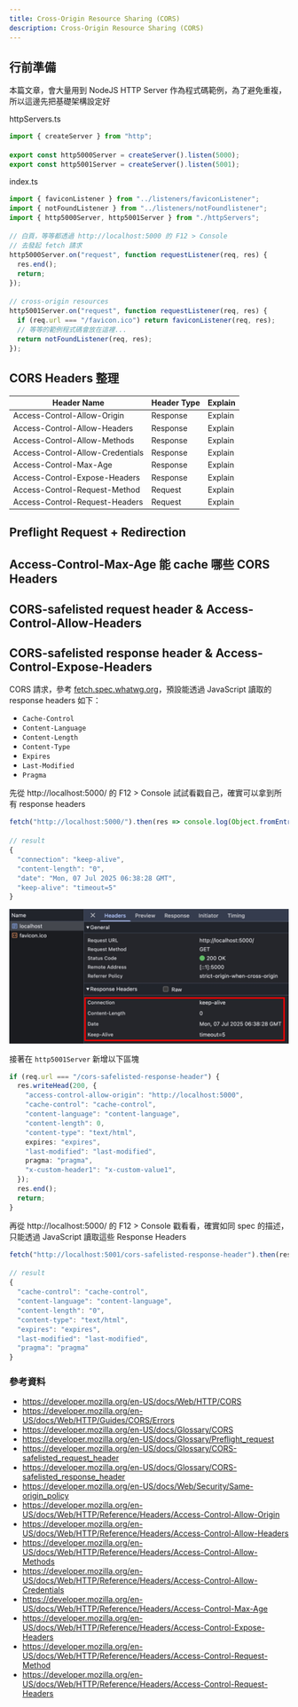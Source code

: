 ```yaml
---
title: Cross-Origin Resource Sharing (CORS)
description: Cross-Origin Resource Sharing (CORS)
---
```


## 行前準備

本篇文章，會大量用到 NodeJS HTTP Server 作為程式碼範例，為了避免重複，所以這邊先把基礎架構設定好

httpServers.ts

```ts
import { createServer } from "http";

export const http5000Server = createServer().listen(5000);
export const http5001Server = createServer().listen(5001);
```

index.ts

```ts
import { faviconListener } from "../listeners/faviconListener";
import { notFoundListener } from "../listeners/notFoundlistener";
import { http5000Server, http5001Server } from "./httpServers";

// 白頁，等等都透過 http://localhost:5000 的 F12 > Console
// 去發起 fetch 請求
http5000Server.on("request", function requestListener(req, res) {
  res.end();
  return;
});

// cross-origin resources
http5001Server.on("request", function requestListener(req, res) {
  if (req.url === "/favicon.ico") return faviconListener(req, res);
  // 等等的範例程式碼會放在這裡...
  return notFoundListener(req, res);
});
```

## CORS Headers 整理

<table>
  <thead>
    <tr>
      <th>Header Name</th>
      <th>Header Type</th>
      <th>Explain</th>
    </tr>
  </thead>
  <tbody>
    <tr>
      <td>Access-Control-Allow-Origin</td>
      <td>Response</td>
      <td>Explain</td>
    </tr>
    <tr>
      <td>Access-Control-Allow-Headers</td>
      <td>Response</td>
      <td>Explain</td>
    </tr>
    <tr>
      <td>Access-Control-Allow-Methods</td>
      <td>Response</td>
      <td>Explain</td>
    </tr>
    <tr>
      <td>Access-Control-Allow-Credentials</td>
      <td>Response</td>
      <td>Explain</td>
    </tr>
    <tr>
      <td>Access-Control-Max-Age</td>
      <td>Response</td>
      <td>Explain</td>
    </tr>
    <tr>
      <td>Access-Control-Expose-Headers</td>
      <td>Response</td>
      <td>Explain</td>
    </tr>
    <tr>
      <td>Access-Control-Request-Method</td>
      <td>Request</td>
      <td>Explain</td>
    </tr>
    <tr>
      <td>Access-Control-Request-Headers</td>
      <td>Request</td>
      <td>Explain</td>
    </tr>
  </tbody>
</table>

## Preflight Request + Redirection

<!-- todo https://claude.ai/chat/97fdfe20-8ec6-45a8-acec-71a86339d2b9 -->

## Access-Control-Max-Age 能 cache 哪些 CORS Headers

<!-- todo 測試 -->
<!-- that is, the information contained in the Access-Control-Allow-Methods and Access-Control-Allow-Headers headers -->

## CORS-safelisted request header & Access-Control-Allow-Headers

## CORS-safelisted response header & Access-Control-Expose-Headers

CORS 請求，參考 [fetch.spec.whatwg.org](https://fetch.spec.whatwg.org/#cors-safelisted-response-header-name)，預設能透過 JavaScript 讀取的 response headers 如下：

- `Cache-Control`
- `Content-Language`
- `Content-Length`
- `Content-Type`
- `Expires`
- `Last-Modified`
- `Pragma`

先從 http://localhost:5000/ 的 F12 > Console 試試看戳自己，確實可以拿到所有 response headers

```js
fetch("http://localhost:5000/").then(res => console.log(Object.fromEntries(res.headers.entries())))

// result
{
  "connection": "keep-alive",
  "content-length": "0",
  "date": "Mon, 07 Jul 2025 06:38:28 GMT",
  "keep-alive": "timeout=5"
}
```

![default-headers](../../static/img/default-headers.jpg)

接著在 `http5001Server` 新增以下區塊

```ts
if (req.url === "/cors-safelisted-response-header") {
  res.writeHead(200, {
    "access-control-allow-origin": "http://localhost:5000",
    "cache-control": "cache-control",
    "content-language": "content-language",
    "content-length": 0,
    "content-type": "text/html",
    expires: "expires",
    "last-modified": "last-modified",
    pragma: "pragma",
    "x-custom-header1": "x-custom-value1",
  });
  res.end();
  return;
}
```

再從 http://localhost:5000/ 的 F12 > Console 戳看看，確實如同 spec 的描述，只能透過 JavaScript 讀取這些 Response Headers

```js
fetch("http://localhost:5001/cors-safelisted-response-header").then(res => console.log(Object.fromEntries(res.headers.entries())))

// result
{
  "cache-control": "cache-control",
  "content-language": "content-language",
  "content-length": "0",
  "content-type": "text/html",
  "expires": "expires",
  "last-modified": "last-modified",
  "pragma": "pragma"
}
```

### 參考資料

- https://developer.mozilla.org/en-US/docs/Web/HTTP/CORS
- https://developer.mozilla.org/en-US/docs/Web/HTTP/Guides/CORS/Errors
- https://developer.mozilla.org/en-US/docs/Glossary/CORS
- https://developer.mozilla.org/en-US/docs/Glossary/Preflight_request
- https://developer.mozilla.org/en-US/docs/Glossary/CORS-safelisted_request_header
- https://developer.mozilla.org/en-US/docs/Glossary/CORS-safelisted_response_header
- https://developer.mozilla.org/en-US/docs/Web/Security/Same-origin_policy
- https://developer.mozilla.org/en-US/docs/Web/HTTP/Reference/Headers/Access-Control-Allow-Origin
- https://developer.mozilla.org/en-US/docs/Web/HTTP/Reference/Headers/Access-Control-Allow-Headers
- https://developer.mozilla.org/en-US/docs/Web/HTTP/Reference/Headers/Access-Control-Allow-Methods
- https://developer.mozilla.org/en-US/docs/Web/HTTP/Reference/Headers/Access-Control-Allow-Credentials
- https://developer.mozilla.org/en-US/docs/Web/HTTP/Reference/Headers/Access-Control-Max-Age
- https://developer.mozilla.org/en-US/docs/Web/HTTP/Reference/Headers/Access-Control-Expose-Headers
- https://developer.mozilla.org/en-US/docs/Web/HTTP/Reference/Headers/Access-Control-Request-Method
- https://developer.mozilla.org/en-US/docs/Web/HTTP/Reference/Headers/Access-Control-Request-Headers
